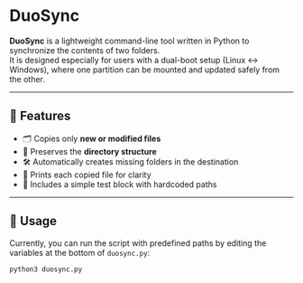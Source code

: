 # DuoSync

**DuoSync** is a lightweight command-line tool written in Python to synchronize the contents of two folders.  
It is designed especially for users with a dual-boot setup (Linux ↔ Windows), where one partition can be mounted and updated safely from the other.

---

## 🔧 Features

- 🗂️ Copies only **new or modified files**
- 🔁 Preserves the **directory structure**
- 🛠️ Automatically creates missing folders in the destination
- 📢 Prints each copied file for clarity
- 🧪 Includes a simple test block with hardcoded paths

---

## 🚀 Usage

Currently, you can run the script with predefined paths by editing the variables at the bottom of `duosync.py`:

```bash
python3 duosync.py
